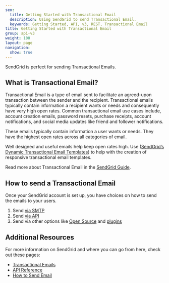 ```yaml
---
seo:
  title: Getting Started with Transactional Email
  description: Using SendGrid to send Transactional Email.
  keywords: Getting Started, API, v3, REST, Transactional Email
title: Getting Started with Transactional Email
group: api-v3
weight: 100
layout: page
navigation:
  show: true
---
```


SendGrid is perfect for sending Transactional Emails.

## 	What is Transactional Email?

Transactional Email is a type of email sent to facilitate an agreed-upon transaction between the sender and the recipient. Transactional emails typically contain information a recipient wants or needs and consequently have very high open rates. Common transactional email use cases include, account creation emails, password resets, purchase receipts, account notifications, and social media updates like friend and follower notifications.

These emails typically contain information a user wants or needs. They have the highest open rates across all categories of email.

<call-out>

Well designed and useful emails help keep open rates high. Use ([SendGrid’s Dynamic Transactional Email Templates]({{root_url}}/ui/sending-email/how-to-send-an-email-with-dynamic-transactional-templates/)) to help with the creation of responsive transactional email templates.

</call-out>

Read more about Transactional Email in the [SendGrid Guide]({{root_url}}/glossary/transactional-email/).

## 	How to send a Transactional Email

Once your SendGrid account is set up, you have choices on how to send the emails to your users.

1. Send [via SMTP]({{root_url}}/for-developers/sending-email/getting-started-smtp/)
2. Send [via API]({{root_url}}/api-reference)
3. Send via other options like [Open Source]({{root_url}}/for-developers/sending-email/libraries/) and [plugins]({{root_url}}/for-developers/sending-email/wordpress-plugin/)

## 	Additional Resources

For more information on SendGrid and where you can go from here, check out these pages:

- [Transactional Emails]({{root_url}}/glossary/transactional-email/)
- [API Reference]({{root_url}}/api-reference/)
- [How to Send Email]({{root_url}}/for-developers/sending-email/)
